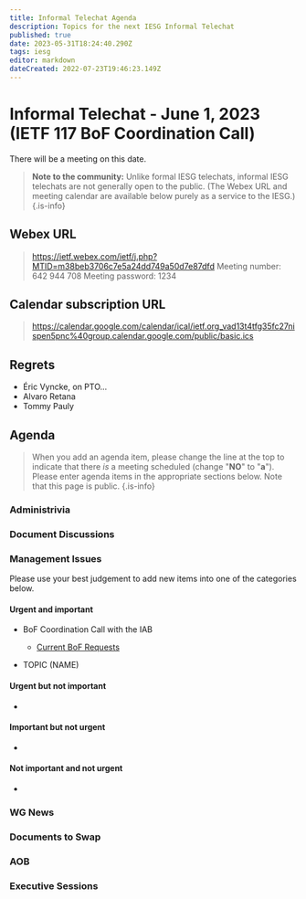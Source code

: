 ```yaml
---
title: Informal Telechat Agenda
description: Topics for the next IESG Informal Telechat
published: true
date: 2023-05-31T18:24:40.290Z
tags: iesg
editor: markdown
dateCreated: 2022-07-23T19:46:23.149Z
---
```


# Informal Telechat - June 1, 2023 (IETF 117 BoF Coordination Call)
 There will be a meeting on this date.

> **Note to the community:** Unlike formal IESG telechats, informal IESG telechats are not generally open to the public. (The Webex URL and meeting calendar are available below purely as a service to the IESG.)
{.is-info}


## Webex URL

> https://ietf.webex.com/ietf/j.php?MTID=m38beb3706c7e5a24dd749a50d7e87dfd
Meeting number: 642 944 708
Meeting password: 1234 

## Calendar subscription URL

> https://calendar.google.com/calendar/ical/ietf.org_vad13t4tfg35fc27nispen5pnc%40group.calendar.google.com/public/basic.ics


## Regrets
* Éric Vyncke, on PTO...
* Alvaro Retana
* Tommy Pauly

## Agenda

> When you add an agenda item, please change the line at the top to indicate that there *is* a meeting scheduled (change "**NO**" to "**a**"). Please enter agenda items in the appropriate sections below.
Note that this page is public.
{.is-info}

### Administrivia

### Document Discussions

### Management Issues

Please use your best judgement to add new items into one of the categories below.

#### Urgent and important
* BoF Coordination Call with the IAB 
    * [Current BoF Requests](https://datatracker.ietf.org/doc/bof-requests)

* TOPIC (NAME)


#### Urgent but not important
*

#### Important but not urgent
* 

#### Not important and not urgent
* 


### WG News 

### Documents to Swap 

### AOB

### Executive Sessions

